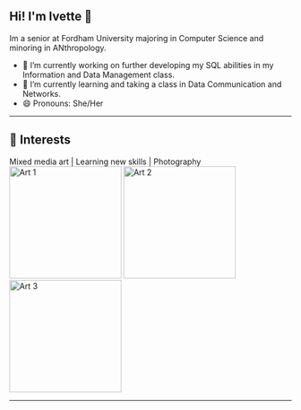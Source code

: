 ## Hi! I'm Ivette 👋

Im a senior at Fordham University majoring in Computer Science and minoring in ANthropology.

- 🔭 I’m currently working on further developing my SQL abilities in my Information and Data Management class.
- 🌱 I’m currently learning and taking a class in Data Communication and Networks.
- 😄 Pronouns: She/Her

---

## 🎨 Interests
Mixed media art | Learning new skills | Photography 
<img src="images/git1.png" alt="Art 1" width="200"/> <img src="images/git2.png" alt="Art 2" width="200"/> <img src="images/git3.png" alt="Art 3" width="200"/>


---
